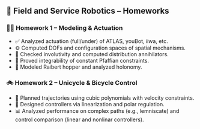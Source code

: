 ## 🤖 Field and Service Robotics – Homeworks

### 🧍‍♂️ Homework 1 – Modeling & Actuation
- ✅ Analyzed actuation (full/under) of ATLAS, youBot, iiwa, etc.
- ⚙️ Computed DOFs and configuration spaces of spatial mechanisms.
- 🔄 Checked involutivity and computed distribution annihilators.
- 📐 Proved integrability of constant Pfaffian constraints.
- 🤖 Modeled Raibert hopper and analyzed holonomy.

### 🚲 Homework 2 – Unicycle & Bicycle Control
- 🧭 Planned trajectories using cubic polynomials with velocity constraints.
- 🎯 Designed controllers via linearization and polar regulation.
- 📊 Analyzed performance on complex paths (e.g., lemniscate) and control comparison (linear and nonlinar controllers).
